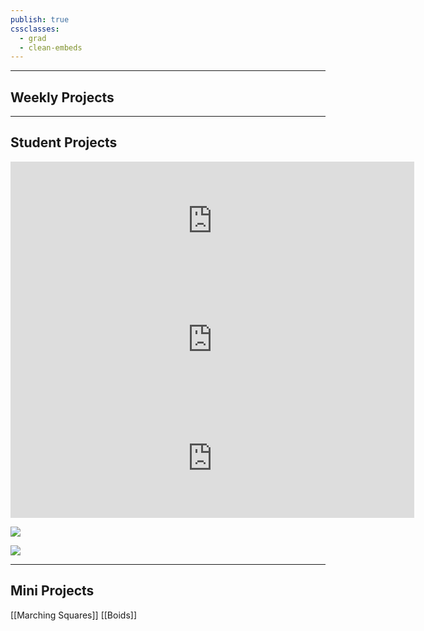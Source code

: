 ```yaml
---
publish: true
cssclasses:
  - grad
  - clean-embeds
---
```

<div id='stars'></div>
<div id='stars2'></div>
<div id='stars3'></div>

---
## Weekly Projects





---
<h2> Student Projects</h2>


<iframe src="https://store.steampowered.com/widget/2942810/" frameborder="0" width="646" height="190"></iframe>

<iframe src="https://store.steampowered.com/widget/2417620/" frameborder="0" width="646" height="190"></iframe>

<iframe src="https://store.steampowered.com/widget/1718070/" frameborder="0" width="646" height="190"></iframe>


![](https://www.youtube.com/watch?v=DD6Lm59M4fY)

![](https://www.youtube.com/watch?v=wM3hRoneoVg)

---

## Mini Projects

[[Marching Squares]]
[[Boids]]

